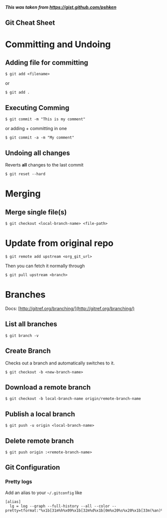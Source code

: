 ***This was taken from https://gist.github.com/pshken***

Git Cheat Sheet
---------------

# Committing and Undoing

## Adding file for committing

```
$ git add <filename>
```
or
```
$ git add .
```

## Executing Comming

```
$ git commit -m "This is my comment"
```
or adding + committing in one

```
$ git commit -a -m "My comment"
```

## Undoing all changes

Reverts **all** changes to the last commit

```
$ git reset --hard
```

# Merging

## Merge single file(s)

```
$ git checkout <local-branch-name> <file-path>
```

# Update from original repo

```
$ git remote add upstream <org_git_url>
```

Then you can fetch it normally through

```
$ git pull upstream <branch>
```

# Branches

Docs: [http://gitref.org/branching/](http://gitref.org/branching/)

## List all branches

```
$ git branch -v
```

## Create Branch

Checks out a branch and automatically switches to it.

```
$ git checkout -b <new-branch-name>
```

## Download a remote branch
```
$ git checkout -b local-branch-name origin/remote-branch-name
```

## Publish a local branch

```
$ git push -u origin <local-branch-name>
```

## Delete remote branch

```
$ git push origin :<remote-branch-name>
```

## Git Configuration

### Pretty logs

Add an alias to your `~/.gitconfig` like

```
[alias]
  lg = log --graph --full-history --all --color --pretty=tformat:"%x1b[31m%h%x09%x1b[32m%d%x1b[0m%x20%s%x20%x1b[33m(%an)%x1b[0m"
```